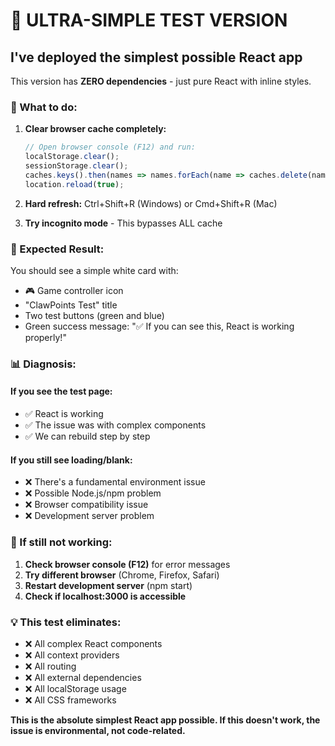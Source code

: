 # 🧪 ULTRA-SIMPLE TEST VERSION

## **I've deployed the simplest possible React app**

This version has **ZERO dependencies** - just pure React with inline styles.

### **🔧 What to do:**

1. **Clear browser cache completely:**
   ```javascript
   // Open browser console (F12) and run:
   localStorage.clear();
   sessionStorage.clear();
   caches.keys().then(names => names.forEach(name => caches.delete(name)));
   location.reload(true);
   ```

2. **Hard refresh:** Ctrl+Shift+R (Windows) or Cmd+Shift+R (Mac)

3. **Try incognito mode** - This bypasses ALL cache

### **🎯 Expected Result:**
You should see a simple white card with:
- 🎮 Game controller icon
- "ClawPoints Test" title
- Two test buttons (green and blue)
- Green success message: "✅ If you can see this, React is working properly!"

### **📊 Diagnosis:**

#### **If you see the test page:**
- ✅ React is working
- ✅ The issue was with complex components
- ✅ We can rebuild step by step

#### **If you still see loading/blank:**
- ❌ There's a fundamental environment issue
- ❌ Possible Node.js/npm problem
- ❌ Browser compatibility issue
- ❌ Development server problem

### **🚨 If still not working:**

1. **Check browser console (F12)** for error messages
2. **Try different browser** (Chrome, Firefox, Safari)
3. **Restart development server** (npm start)
4. **Check if localhost:3000 is accessible**

### **💡 This test eliminates:**
- ❌ All complex React components
- ❌ All context providers
- ❌ All routing
- ❌ All external dependencies
- ❌ All localStorage usage
- ❌ All CSS frameworks

**This is the absolute simplest React app possible. If this doesn't work, the issue is environmental, not code-related.**